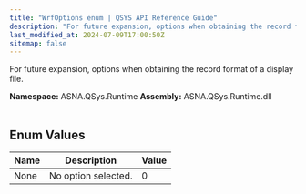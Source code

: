 ```yaml
---
title: "WrfOptions enum | QSYS API Reference Guide"
description: "For future expansion, options when obtaining the record format of a display file. "
last_modified_at: 2024-07-09T17:00:50Z
sitemap: false
---
```


For future expansion, options when obtaining the record format of a display file.

**Namespace:** ASNA.QSys.Runtime
**Assembly:** ASNA.QSys.Runtime.dll
<br>
<br>

## Enum Values

| Name | Description | Value
| --- | --- | --- 
| None | No option selected. | 0 |
